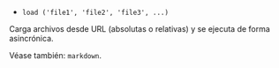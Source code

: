 * `load ('file1', 'file2', 'file3', ...)`

Carga archivos desde URL (absolutas o relativas) y se ejecuta de forma asincrónica.

Véase también: `markdown`.
